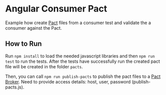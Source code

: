 # Angular Consumer Pact

Example how create [Pact](http://pact.io) files from a consumer test and validate the
a consumer against the Pact.

## How to Run

Run `npm install` to load the needed javascript libraries and then `npm run test` to
run the tests. After the tests have successfully run the created pact file will be
created in the folder `pacts`. 

Then, you can call `npm run publish-pacts` to publish the pact files to a [Pact Broker](https://github.com/pact-foundation/pact_broker).
Need to provide access details: host, user, password (publish-pacts.js).
